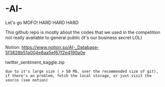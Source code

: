 # -AI-
Let's go MOFO! HARD HARD HARD

This github repo is mostly about the codes that we used in the competition
not really available to general public (it's our business secret LOL)


Notion: https://www.notion.so/AI-_Database-5f3828b51a004e8aa5ef67f2e4190a0e


twitter_sentiment_kaggle.zip

    due to it's large size ( > 50 Mb, over the recommended size of git), if there's an problem, fetch the local storage, or just visit the source (see notion)


